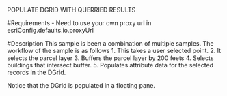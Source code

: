 POPULATE DGRID WITH QUERRIED RESULTS

#Requirements
	- Need to use your own proxy url in esriConfig.defaults.io.proxyUrl

#Description
This sample is been a combination of multiple samples. The workflow of the sample is as follows
	1. This takes a user selected point.
	2. It selects the parcel layer
	3. Buffers the parcel layer by 200 feets
	4. Selects buildings that intersect buffer.
	5. Populates attribute data for the selected records in the DGrid.

Notice that the DGrid is populated in a floating pane.
